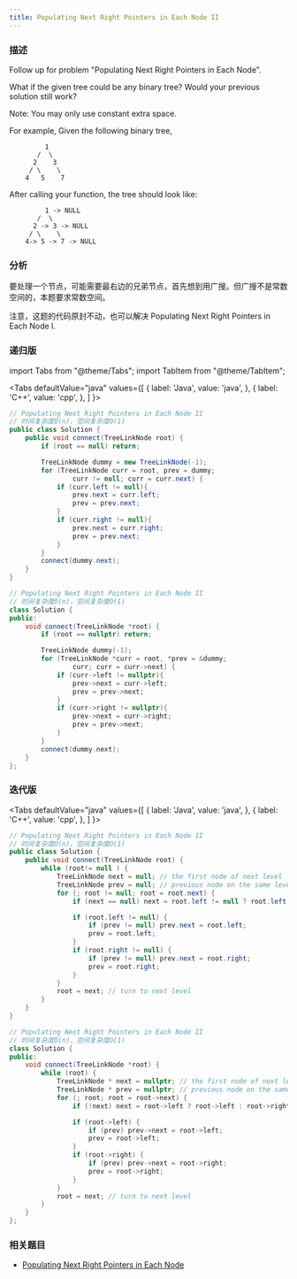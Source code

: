 ```yaml
---
title: Populating Next Right Pointers in Each Node II
---
```


### 描述

Follow up for problem "Populating Next Right Pointers in Each Node".

What if the given tree could be any binary tree? Would your previous solution still work?

Note: You may only use constant extra space.

For example,
Given the following binary tree,

```
         1
       /  \
      2    3
     / \    \
    4   5    7
```

After calling your function, the tree should look like:

```
         1 -> NULL
       /  \
      2 -> 3 -> NULL
     / \    \
    4-> 5 -> 7 -> NULL
```

### 分析

要处理一个节点，可能需要最右边的兄弟节点，首先想到用广搜。但广搜不是常数空间的，本题要求常数空间。

注意，这题的代码原封不动，也可以解决 Populating Next Right Pointers in Each Node I.

### 递归版

import Tabs from "@theme/Tabs";
import TabItem from "@theme/TabItem";

<Tabs
defaultValue="java"
values={[
{ label: 'Java', value: 'java', },
{ label: 'C++', value: 'cpp', },
]
}>
<TabItem value="java">

```java
// Populating Next Right Pointers in Each Node II
// 时间复杂度O(n)，空间复杂度O(1)
public class Solution {
    public void connect(TreeLinkNode root) {
        if (root == null) return;

        TreeLinkNode dummy = new TreeLinkNode(-1);
        for (TreeLinkNode curr = root, prev = dummy;
                curr != null; curr = curr.next) {
            if (curr.left != null){
                prev.next = curr.left;
                prev = prev.next;
            }
            if (curr.right != null){
                prev.next = curr.right;
                prev = prev.next;
            }
        }
        connect(dummy.next);
    }
}
```

</TabItem>
<TabItem value="cpp">

```cpp
// Populating Next Right Pointers in Each Node II
// 时间复杂度O(n)，空间复杂度O(1)
class Solution {
public:
    void connect(TreeLinkNode *root) {
        if (root == nullptr) return;

        TreeLinkNode dummy(-1);
        for (TreeLinkNode *curr = root, *prev = &dummy;
                curr; curr = curr->next) {
            if (curr->left != nullptr){
                prev->next = curr->left;
                prev = prev->next;
            }
            if (curr->right != nullptr){
                prev->next = curr->right;
                prev = prev->next;
            }
        }
        connect(dummy.next);
    }
};
```

</TabItem>
</Tabs>

### 迭代版

<Tabs
defaultValue="java"
values={[
{ label: 'Java', value: 'java', },
{ label: 'C++', value: 'cpp', },
]
}>
<TabItem value="java">

```java
// Populating Next Right Pointers in Each Node II
// 时间复杂度O(n)，空间复杂度O(1)
public class Solution {
    public void connect(TreeLinkNode root) {
        while (root!= null ) {
            TreeLinkNode next = null; // the first node of next level
            TreeLinkNode prev = null; // previous node on the same level
            for (; root != null; root = root.next) {
                if (next == null) next = root.left != null ? root.left : root.right;

                if (root.left != null) {
                    if (prev != null) prev.next = root.left;
                    prev = root.left;
                }
                if (root.right != null) {
                    if (prev != null) prev.next = root.right;
                    prev = root.right;
                }
            }
            root = next; // turn to next level
        }
    }
}
```

</TabItem>
<TabItem value="cpp">

```cpp
// Populating Next Right Pointers in Each Node II
// 时间复杂度O(n)，空间复杂度O(1)
class Solution {
public:
    void connect(TreeLinkNode *root) {
        while (root) {
            TreeLinkNode * next = nullptr; // the first node of next level
            TreeLinkNode * prev = nullptr; // previous node on the same level
            for (; root; root = root->next) {
                if (!next) next = root->left ? root->left : root->right;

                if (root->left) {
                    if (prev) prev->next = root->left;
                    prev = root->left;
                }
                if (root->right) {
                    if (prev) prev->next = root->right;
                    prev = root->right;
                }
            }
            root = next; // turn to next level
        }
    }
};
```

</TabItem>
</Tabs>

### 相关题目

- [Populating Next Right Pointers in Each Node](../recursion/populating-next-right-pointers-in-each-node.md)
